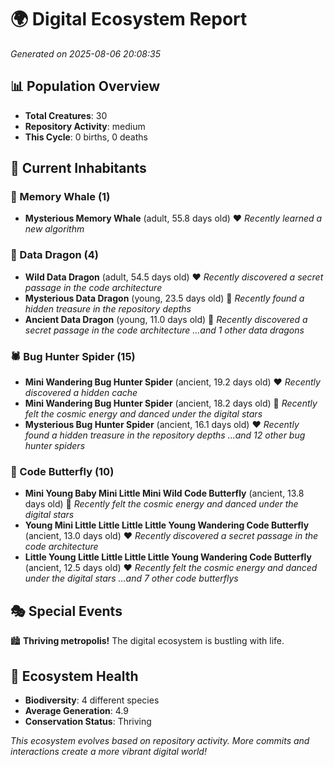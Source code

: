 # 🌍 Digital Ecosystem Report
*Generated on 2025-08-06 20:08:35*

## 📊 Population Overview
- **Total Creatures**: 30
- **Repository Activity**: medium
- **This Cycle**: 0 births, 0 deaths

## 👥 Current Inhabitants

### 🐋 Memory Whale (1)
- **Mysterious Memory Whale** (adult, 55.8 days old) ❤️
  *Recently learned a new algorithm*

### 🐉 Data Dragon (4)
- **Wild Data Dragon** (adult, 54.5 days old) ❤️
  *Recently discovered a secret passage in the code architecture*
- **Mysterious Data Dragon** (young, 23.5 days old) 💚
  *Recently found a hidden treasure in the repository depths*
- **Ancient Data Dragon** (young, 11.0 days old) 💚
  *Recently discovered a secret passage in the code architecture*
  *...and 1 other data dragons*

### 🕷️ Bug Hunter Spider (15)
- **Mini Wandering Bug Hunter Spider** (ancient, 19.2 days old) ❤️
  *Recently discovered a hidden cache*
- **Mini Wandering Bug Hunter Spider** (ancient, 18.2 days old) 💛
  *Recently felt the cosmic energy and danced under the digital stars*
- **Mysterious Bug Hunter Spider** (ancient, 16.1 days old) ❤️
  *Recently found a hidden treasure in the repository depths*
  *...and 12 other bug hunter spiders*

### 🦋 Code Butterfly (10)
- **Mini Young Baby Mini Little Mini Wild Code Butterfly** (ancient, 13.8 days old) 💛
  *Recently felt the cosmic energy and danced under the digital stars*
- **Young Mini Little Little Little Little Young Wandering Code Butterfly** (ancient, 13.0 days old) ❤️
  *Recently discovered a secret passage in the code architecture*
- **Little Young Little Little Little Little Young Wandering Code Butterfly** (ancient, 12.5 days old) ❤️
  *Recently felt the cosmic energy and danced under the digital stars*
  *...and 7 other code butterflys*

## 🎭 Special Events

🏙️ **Thriving metropolis!** The digital ecosystem is bustling with life.

## 🔬 Ecosystem Health
- **Biodiversity**: 4 different species
- **Average Generation**: 4.9
- **Conservation Status**: Thriving

*This ecosystem evolves based on repository activity. More commits and interactions create a more vibrant digital world!*